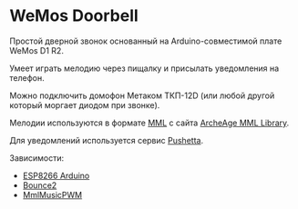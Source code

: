 # WeMos Doorbell
Простой дверной звонок основанный на Arduino-совместимой плате WeMos D1 R2. 

Умеет играть мелодию через пищалку и присылать уведомления на телефон.

Можно подключить домофон Метаком ТКП-12D (или любой другой который моргает диодом при звонке).

Мелодии используются в формате [MML](https://en.wikipedia.org/wiki/Music_Macro_Language) с сайта [ArcheAge MML Library](https://archeagemmllibrary.com/).

Для уведомлений используется сервис [Pushetta](http://www.pushetta.com).

Зависимости:
* [ESP8266 Arduino](https://geekelectronics.org/arduino/wemos-d1-r2-na-esp8266.html)
* [Bounce2](https://github.com/thomasfredericks/Bounce2)
* [MmlMusicPWM](https://github.com/maxint-rd/MmlMusicPWM)
